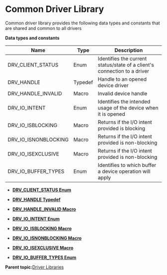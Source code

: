 # Common Driver Library

Common driver library provides the following data types and constants that are shared and common to all drivers

**Data types and constants**

|Name|Type|Description|
|----|----|-----------|
|DRV\_CLIENT\_STATUS|Enum|Identifies the current status/state of a client's connection to a driver|
|DRV\_HANDLE|Typedef|Handle to an opened device driver|
|DRV\_HANDLE\_INVALID|Macro|Invalid device handle|
|DRV\_IO\_INTENT|Enum|Identifies the intended usage of the device when it is opened|
|DRV\_IO\_ISBLOCKING|Macro|Returns if the I/O intent provided is blocking|
|DRV\_IO\_ISNONBLOCKING|Macro|Returns if the I/O intent provided is non-blocking|
|DRV\_IO\_ISEXCLUSIVE|Macro|Returns if the I/O intent provided is non-blocking|
|DRV\_IO\_BUFFER\_TYPES|Enum|Identifies to which buffer a device operation will apply|

-   **[DRV\_CLIENT\_STATUS Enum](GUID-A702EBE1-F1A3-4196-A8E1-6FDBF06C2661.md)**  

-   **[DRV\_HANDLE Typedef](GUID-90AA8C6C-F6A4-4135-9FFA-7BF0A708F5C4.md)**  

-   **[DRV\_HANDLE\_INVALID Macro](GUID-B87C652A-21F7-49B9-AD54-E19B3073BBBF.md)**  

-   **[DRV\_IO\_INTENT Enum](GUID-E2B7203A-B587-450D-B7C1-2AFB4D061604.md)**  

-   **[DRV\_IO\_ISBLOCKING Macro](GUID-73B432A5-32F5-40C6-8725-B37D613DFB1B.md)**  

-   **[DRV\_IO\_ISNONBLOCKING Macro](GUID-ED3C040F-446A-4B35-9429-919E36E107D8.md)**  

-   **[DRV\_IO\_ISEXCLUSIVE Macro](GUID-26BFCB4C-9CD6-4D18-AD58-CB6437C8600F.md)**  

-   **[DRV\_IO\_BUFFER\_TYPES Enum](GUID-A49573DD-1DA6-4F69-AEF5-FFCB008FC6B4.md)**  


**Parent topic:**[Driver Libraries](GUID-4FA4B38A-8C7F-46A3-9D08-4B8C5CE26712.md)

